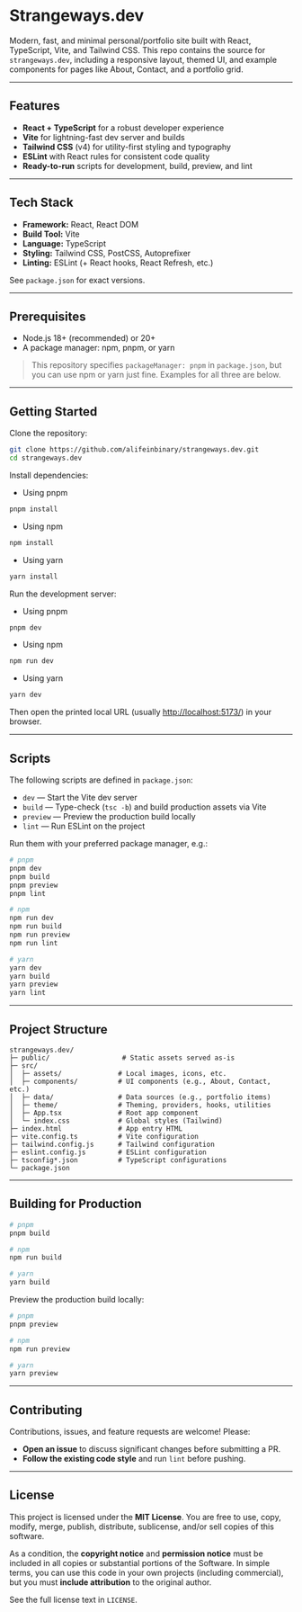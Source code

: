 # Strangeways.dev

Modern, fast, and minimal personal/portfolio site built with React, TypeScript, Vite, and Tailwind CSS. This repo contains the source for `strangeways.dev`, including a responsive layout, themed UI, and example components for pages like About, Contact, and a portfolio grid.

---

## Features

- **React + TypeScript** for a robust developer experience
- **Vite** for lightning-fast dev server and builds
- **Tailwind CSS** (v4) for utility-first styling and typography
- **ESLint** with React rules for consistent code quality
- **Ready-to-run** scripts for development, build, preview, and lint

---

## Tech Stack

- **Framework:** React, React DOM
- **Build Tool:** Vite
- **Language:** TypeScript
- **Styling:** Tailwind CSS, PostCSS, Autoprefixer
- **Linting:** ESLint (+ React hooks, React Refresh, etc.)

See `package.json` for exact versions.

---

## Prerequisites

- Node.js 18+ (recommended) or 20+
- A package manager: npm, pnpm, or yarn

> This repository specifies `packageManager: pnpm` in `package.json`, but you can use npm or yarn just fine. Examples for all three are below.

---

## Getting Started

Clone the repository:

```bash
git clone https://github.com/alifeinbinary/strangeways.dev.git
cd strangeways.dev
```

Install dependencies:

- Using pnpm

```bash
pnpm install
```

- Using npm

```bash
npm install
```

- Using yarn

```bash
yarn install
```

Run the development server:

- Using pnpm

```bash
pnpm dev
```

- Using npm

```bash
npm run dev
```

- Using yarn

```bash
yarn dev
```

Then open the printed local URL (usually <http://localhost:5173/>) in your browser.

---

## Scripts

The following scripts are defined in `package.json`:

- `dev` — Start the Vite dev server
- `build` — Type-check (`tsc -b`) and build production assets via Vite
- `preview` — Preview the production build locally
- `lint` — Run ESLint on the project

Run them with your preferred package manager, e.g.:

```bash
# pnpm
pnpm dev
pnpm build
pnpm preview
pnpm lint

# npm
npm run dev
npm run build
npm run preview
npm run lint

# yarn
yarn dev
yarn build
yarn preview
yarn lint
```

---

## Project Structure

```text
strangeways.dev/
├─ public/                  # Static assets served as-is
├─ src/
│  ├─ assets/              # Local images, icons, etc.
│  ├─ components/          # UI components (e.g., About, Contact, etc.)
│  ├─ data/                # Data sources (e.g., portfolio items)
│  ├─ theme/               # Theming, providers, hooks, utilities
│  ├─ App.tsx              # Root app component
│  └─ index.css            # Global styles (Tailwind)
├─ index.html              # App entry HTML
├─ vite.config.ts          # Vite configuration
├─ tailwind.config.js      # Tailwind configuration
├─ eslint.config.js        # ESLint configuration
├─ tsconfig*.json          # TypeScript configurations
└─ package.json
```

---

## Building for Production

```bash
# pnpm
pnpm build

# npm
npm run build

# yarn
yarn build
```

Preview the production build locally:

```bash
# pnpm
pnpm preview

# npm
npm run preview

# yarn
yarn preview
```

---

## Contributing

Contributions, issues, and feature requests are welcome! Please:

- **Open an issue** to discuss significant changes before submitting a PR.
- **Follow the existing code style** and run `lint` before pushing.

---

## License

This project is licensed under the **MIT License**. You are free to use, copy, modify, merge, publish, distribute, sublicense, and/or sell copies of this software.

As a condition, the **copyright notice** and **permission notice** must be included
in all copies or substantial portions of the Software. In simple terms, you can use this code in your own projects (including commercial), but you must **include attribution** to the original author.

See the full license text in `LICENSE`.
